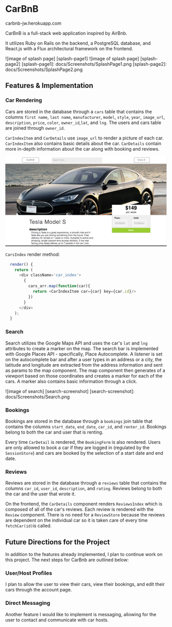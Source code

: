 # CarBnB

carbnb-jw.herokuapp.com

CarBnB is a full-stack web application inspired by AirBnb.

It utilizes Ruby on Rails on the backend, a PostgreSQL database, and React.js with a Flux architectural framework on the frontend.

![image of splash page] [splash-page1]
![image of splash page] [splash-page2]
[splash-page1]: docs/Screenshots/SplashPage1.png
[splash-page2]: docs/Screenshots/SplashPage2.png

## Features & Implementation

### Car Rendering

  Cars are stored in the database through a `cars` table that contains the columns `first name`, `last name`, `manufacturer`, `model`, `style`, `year`, `image_url`, `description`, `price`, `color`, `owner_id`,`lat`, and `lng`. The users and cars table are joined through `owner_id`.

  `CarIndexItem` and `CarDetails` use `image_url` to render a picture of each car. `CarIndexItem` also contains basic details about the car. `CarDetails` contain more in-depth information about the car along with booking and reviews.

![image of car index][car-detail]

[car-detail]: docs/Screenshots/CarDetails.png

`CarsIndex` render method:

```javascript
  render() {
    return (
      <div className='car_index'>
        {
          cars_arr.map(function(car){
            return <CarIndexItem car={car} key={car.id}/>
          })
        }
      </div>
    );  
  }
```

### Search

Search utilizes the Google Maps API and uses the car's `lat` and `lng` attributes to create a marker on the map. The search bar is implemented with Google Places API - specifically, Place Autocomplete. A listener is set on the autocomplete bar and after a user types in an address or a city, the latitude and longitude are extracted from the address information and sent as params to the map component. The map component then generates of a viewport based on those coordinates and creates a marker for each of the cars. A marker also contains basic information through a click.

![image of search] [search-screenshot]
[search-screenshot]: docs/Screenshots/Search.png


### Bookings

Bookings are stored in the database through a `bookings` join table that contains the columns `start_date`, `end_date`, `car_id`, and `renter_id`. Bookings belong to both the car and user that is renting.

Every time `CarDetail` is rendered, the `BookingForm` is also rendered. Users are only allowed to book a car if they are logged in (regulated by the `SessionStore`) and cars are booked by the selection of a start date and end date.



### Reviews

Reviews are stored in the database through a `reviews` table that contains the columns `car_id`, `user_id`, `description`, and `rating`. Reviews belong to both the car and the user that wrote it.

On the frontend, the `CarDetails` component renders `ReviewsIndex` which is composed of all of the car's reviews. Each review is rendered with the `Review` component. There is no need for a `ReviewStore` because the reviews are dependent on the individual car so it is taken care of every time `fetchCar(id)`is called.



## Future Directions for the Project

In addition to the features already implemented, I plan to continue work on this project. The next steps for CarBnb are outlined below:

### User/Host Profiles

I plan to allow the user to view their cars, view their bookings, and edit their cars through the account page.

### Direct Messaging

Another feature I would like to implement is messaging, allowing for the user to contact and communicate with car hosts.
